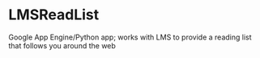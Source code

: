LMSReadList
===========

Google App Engine/Python app; works with LMS to provide a reading list that follows you around the web
